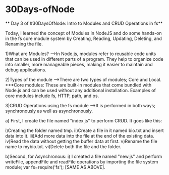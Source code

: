 # 30Days-ofNode

** Day 3 of #30DaysOfNode: Intro to Modules and CRUD Operations in fs**

Today, I learned the concept of Modules in NodeJS and do some hands-on in the fs core module system by Creating, Reading, Updating, Deleting, and Renaming the file.



1)What are Modules?
-->In Node.js, modules refer to reusable code units that can be used in different parts of a program. They help to organize code into smaller, more manageable pieces, making it easier to maintain and debug applications.



2)Types of the module
-->There are two types of modules; Core and Local.
***Core modules: These are built-in modules that come bundled with Node.js and can be used without any additional installation. Examples of core modules include fs, HTTP, path, and os.



3)CRUD Operations using the fs module
-->It is performed in both ways; synchronously as well as asynchronously.


a) First, I create the file named "index.js" to perform CRUD. It goes like this:

i)Creating the folder named tmp.
ii)Create a file in it named bio.txt and insert data into it.
iii)Add more data into the file at the end of the existing data.
iv)Read the data without getting the buffer data at first.
v)Rename the file name to mybio.txt.
vi)Delete both the file and the folder.


b)Second, for Asynchronous:
i) I created a file named "new.js" and perform writeFile, appendFile and readFile operations by importing the file system module; var fs=require('fs');
[SAME AS ABOVE].



